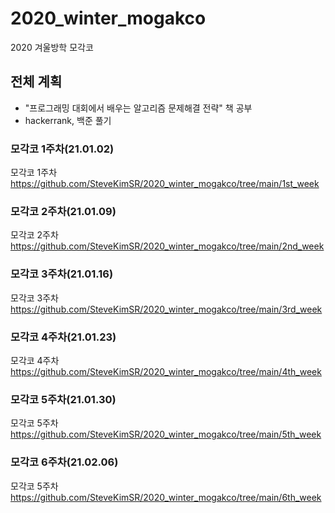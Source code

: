 # 2020_winter_mogakco
2020 겨울방학 모각코

## 전체 계획
- "프로그래밍 대회에서 배우는 알고리즘 문제해결 전략" 책 공부
- hackerrank, 백준 풀기


### 모각코 1주차(21.01.02)
모각코 1주차 https://github.com/SteveKimSR/2020_winter_mogakco/tree/main/1st_week

### 모각코 2주차(21.01.09)
모각코 2주차 https://github.com/SteveKimSR/2020_winter_mogakco/tree/main/2nd_week

### 모각코 3주차(21.01.16)
모각코 3주차 https://github.com/SteveKimSR/2020_winter_mogakco/tree/main/3rd_week

### 모각코 4주차(21.01.23)
모각코 4주차 https://github.com/SteveKimSR/2020_winter_mogakco/tree/main/4th_week

### 모각코 5주차(21.01.30)
모각코 5주차 https://github.com/SteveKimSR/2020_winter_mogakco/tree/main/5th_week

### 모각코 6주차(21.02.06)
모각코 5주차 https://github.com/SteveKimSR/2020_winter_mogakco/tree/main/6th_week
